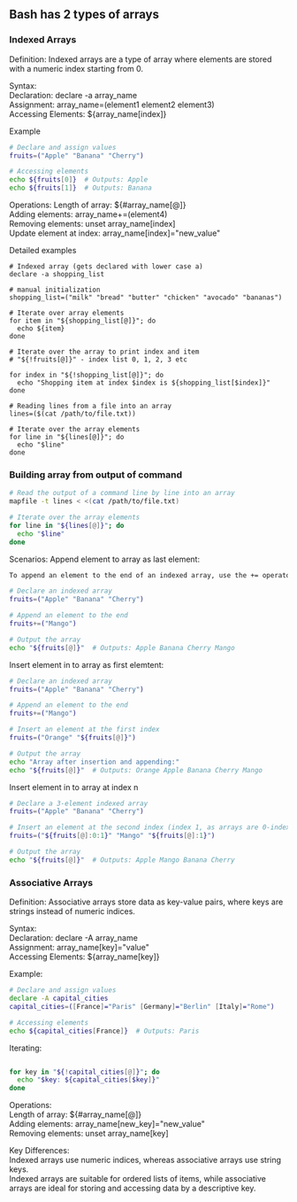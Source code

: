 ## Bash has 2 types of arrays

### Indexed Arrays   
Definition: Indexed arrays are a type of array where elements are stored with a numeric index starting from 0.   

Syntax:   
Declaration: declare -a array_name   
Assignment: array_name=(element1 element2 element3)   
Accessing Elements: ${array_name[index]}   

Example   
```bash
# Declare and assign values
fruits=("Apple" "Banana" "Cherry")

# Accessing elements
echo ${fruits[0]}  # Outputs: Apple
echo ${fruits[1]}  # Outputs: Banana
```

Operations:
Length of array: ${#array_name[@]}   
Adding elements: array_name+=(element4)   
Removing elements: unset array_name[index]   
Update element at index: array_name[index]="new_value"


Detailed examples
```
# Indexed array (gets declared with lower case a)
declare -a shopping_list

# manual initialization
shopping_list=("milk" "bread" "butter" "chicken" "avocado" "bananas")

# Iterate over array elements
for item in "${shopping_list[@]}"; do
  echo ${item}
done

# Iterate over the array to print index and item
# "${!fruits[@]}" - index list 0, 1, 2, 3 etc

for index in "${!shopping_list[@]}"; do
  echo "Shopping item at index $index is ${shopping_list[$index]}"
done

# Reading lines from a file into an array
lines=($(cat /path/to/file.txt))

# Iterate over the array elements
for line in "${lines[@]}"; do
  echo "$line"
done
```

### Building array from output of command 

```bash
# Read the output of a command line by line into an array
mapfile -t lines < <(cat /path/to/file.txt)

# Iterate over the array elements
for line in "${lines[@]}"; do
  echo "$line"
done
```

Scenarios:
Append element to array as last element:
```bash
To append an element to the end of an indexed array, use the += operator:

# Declare an indexed array
fruits=("Apple" "Banana" "Cherry")

# Append an element to the end
fruits+=("Mango")

# Output the array
echo "${fruits[@]}"  # Outputs: Apple Banana Cherry Mango
```

Insert element in to array as first elemtent:
```bash
# Declare an indexed array
fruits=("Apple" "Banana" "Cherry")

# Append an element to the end
fruits+=("Mango")

# Insert an element at the first index
fruits=("Orange" "${fruits[@]}")

# Output the array
echo "Array after insertion and appending:"
echo "${fruits[@]}"  # Outputs: Orange Apple Banana Cherry Mango
```

Insert element in to array at index n
```bash 
# Declare a 3-element indexed array
fruits=("Apple" "Banana" "Cherry")

# Insert an element at the second index (index 1, as arrays are 0-indexed)
fruits=("${fruits[@]:0:1}" "Mango" "${fruits[@]:1}")

# Output the array
echo "${fruits[@]}"  # Outputs: Apple Mango Banana Cherry
```

### Associative Arrays   
Definition: Associative arrays store data as key-value pairs, where keys are strings instead of numeric indices.   

Syntax:   
Declaration: declare -A array_name   
Assignment: array_name[key]="value"   
Accessing Elements: ${array_name[key]}   

Example:   
```bash
# Declare and assign values
declare -A capital_cities
capital_cities=([France]="Paris" [Germany]="Berlin" [Italy]="Rome")

# Accessing elements
echo ${capital_cities[France]}  # Outputs: Paris
```

Iterating:   
```bash

for key in "${!capital_cities[@]}"; do
  echo "$key: ${capital_cities[$key]}"
done
```

Operations:   
Length of array: ${#array_name[@]}   
Adding elements: array_name[new_key]="new_value"   
Removing elements: unset array_name[key]   

Key Differences:   
Indexed arrays use numeric indices, whereas associative arrays use string keys.   
Indexed arrays are suitable for ordered lists of items, while associative arrays are ideal for storing and accessing data by a descriptive key.   
